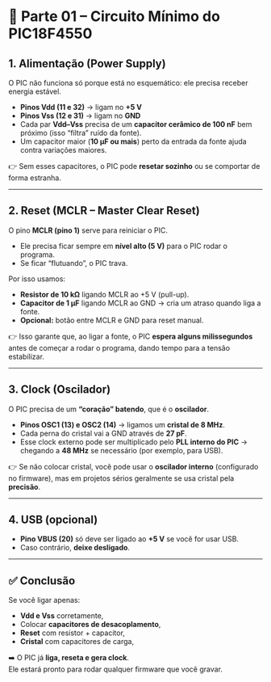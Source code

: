 # 🚀 Parte 01 – Circuito Mínimo do PIC18F4550

## 1. Alimentação (Power Supply)

O PIC não funciona só porque está no esquemático: ele precisa receber energia estável.

- **Pinos Vdd (11 e 32)** → ligam no **+5 V**  
- **Pinos Vss (12 e 31)** → ligam no **GND**  
- Cada par **Vdd–Vss** precisa de um **capacitor cerâmico de 100 nF** bem próximo (isso “filtra” ruído da fonte).  
- Um capacitor maior (**10 µF ou mais**) perto da entrada da fonte ajuda contra variações maiores.  

👉 Sem esses capacitores, o PIC pode **resetar sozinho** ou se comportar de forma estranha.

---

## 2. Reset (MCLR – Master Clear Reset)

O pino **MCLR (pino 1)** serve para reiniciar o PIC.

- Ele precisa ficar sempre em **nível alto (5 V)** para o PIC rodar o programa.  
- Se ficar “flutuando”, o PIC trava.  

Por isso usamos:  
- **Resistor de 10 kΩ** ligando MCLR ao +5 V (pull-up).  
- **Capacitor de 1 µF** ligando MCLR ao GND → cria um atraso quando liga a fonte.  
- **Opcional:** botão entre MCLR e GND para reset manual.  

👉 Isso garante que, ao ligar a fonte, o PIC **espera alguns milissegundos** antes de começar a rodar o programa, dando tempo para a tensão estabilizar.

---

## 3. Clock (Oscilador)

O PIC precisa de um **“coração” batendo**, que é o **oscilador**.

- **Pinos OSC1 (13) e OSC2 (14)** → ligamos um **cristal de 8 MHz**.  
- Cada perna do cristal vai a GND através de **27 pF**.  
- Esse clock externo pode ser multiplicado pelo **PLL interno do PIC** → chegando a **48 MHz** se necessário (por exemplo, para USB).  

👉 Se não colocar cristal, você pode usar o **oscilador interno** (configurado no firmware), mas em projetos sérios geralmente se usa cristal pela **precisão**.

---

## 4. USB (opcional)

- **Pino VBUS (20)** só deve ser ligado ao **+5 V** se você for usar USB.  
- Caso contrário, **deixe desligado**.  

---

## ✅ Conclusão

Se você ligar apenas:
- **Vdd e Vss** corretamente,  
- Colocar **capacitores de desacoplamento**,  
- **Reset** com resistor + capacitor,  
- **Cristal** com capacitores de carga,  

➡️ O PIC já **liga, reseta e gera clock**.  
Ele estará pronto para rodar qualquer firmware que você gravar.

